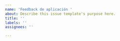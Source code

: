 ```yaml
---
name: 'Feedback de aplicación '
about: Describe this issue template's purpose here.
title: ''
labels: ''
assignees: ''

---
```



